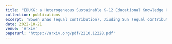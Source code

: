 ```yaml
---
title: "EDUKG: a Heterogeneous Sustainable K-12 Educational Knowledge Graph"
collection: publications
excerpt: 'Bowen Zhao (equal contribution), Jiuding Sun (equal contribution), Bin Xu, Xingyu Lu, Yuchen Li, Jifan Yu, Minghui Liu, Tingjian Zhang, Qiuyang Chen, Hanming Li, Lei Hou, Juanzi Li'
date: 2022-10-21
venue: 'Arxiv'
paperurl: 'https://arxiv.org/pdf/2210.12228.pdf'
---
```

